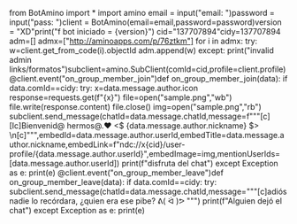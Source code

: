 from BotAmino import * import amino email = input("email: ")password = input("pass: ")client = BotAmino(email=email,password=password)version = "XD"print("f bot iniciado = {version}") cid="137707894"cidy=137707894 adm=[] admx=["http://aminoapps.com/p/76ztkm"] for i in admx:	try:		w=client.get_from_code(i).objectId		adm.append(w)	except:		print("invalid admin links/formatos")subclient=amino.SubClient(comId=cid,profile=client.profile) @client.event("on_group_member_join")def on_group_member_join(data):	if data.comId==cidy:		try:			x=data.message.author.icon			response=requests.get(f"{x}")			file=open("sample.png","wb")			file.write(response.content)			file.close()			img=open("sample.png","rb")			subclient.send_message(chatId=data.message.chatId,message=f"""[c][Ic]Bienvenid@ hermos@.♥︎ <$ {data.message.author.nickname} $> \n[c]""",embedId=data.message.author.userId,embedTitle=data.message.author.nickname,embedLink=f"ndc://x{cid}/user-profile/{data.message.author.userId}",embedImage=img,mentionUserIds=[data.message.author.userId])			print(f"disfruta del chat")		except Exception as e:			print(e) @client.event("on_group_member_leave")def on_group_member_leave(data):	if data.comId==cidy:		try:			subclient.send_message(chatId=data.message.chatId,message="""[c]adiós nadie lo recórdara, ¿quien era ese pibe? ᕕ( ᐛ )ᕗ """)			print(f"Alguien dejó el chat")		except Exception as e:			print(e)
